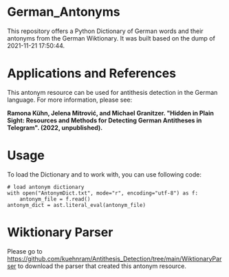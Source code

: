 # German_Antonyms
This repository offers a Python Dictionary of German words and their antonyms from the German Wiktionary.
It was built based on the dump of 2021-11-21 17:50:44.


# Applications and References
This antonym resource can be used for antithesis detection in the German language.
For more information, please see:

**Ramona Kühn, Jelena Mitrović, and Michael Granitzer. "Hidden in Plain Sight: Resources and Methods for Detecting German Antitheses in Telegram". (2022, unpublished).**

# Usage
To load the Dictionary and to work with, you can use following code:
```
# load antonym dictionary
with open("AntonymDict.txt", mode="r", encoding="utf-8") as f:
    antonym_file = f.read()
antonym_dict = ast.literal_eval(antonym_file)

```

# Wiktionary Parser
Please go to https://github.com/kuehnram/Antithesis_Detection/tree/main/WiktionaryParser to download the parser that created this antonym resource.
